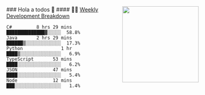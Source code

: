 <img align='right' src='https://user-images.githubusercontent.com/5713670/87202985-820dcb80-c2b6-11ea-9f56-7ec461c497c3.gif' width='200"'>
### Hola a todos 👋
#### 🏊‍♂️ <a href="https://gist.github.com/tw93/7854aac61f991ef4e7ae7b8440e4fdc6" target="_blank">Weekly Development Breakdown</a>

<!-- code_time starts -->

```text
C#         8 hrs 29 mins  ██████████████▓░░░░░  58.8%
Java       2 hrs 29 mins  ██████▒░░░░░░░░░░░░░  17.3%
Python              1 hr  ████▒░░░░░░░░░░░░░░░   6.9%
TypeScript       53 mins  ████░░░░░░░░░░░░░░░░   6.2%
JSON             47 mins  ████░░░░░░░░░░░░░░░░   5.4%
Node             12 mins  ███░░░░░░░░░░░░░░░░░   1.4%
```

<!-- code_time ends -->
<!--
**khrisparrales/khrisparrales** is a ✨ _special_ ✨ repository because its `README.md` (this file) appears on your GitHub profile.

Here are some ideas to get you started:

- 🔭 I’m currently working on ...
- 🌱 I’m currently learning ...
- 👯 I’m looking to collaborate on ...
- 🤔 I’m looking for help with ...
- 💬 Ask me about ...
- 📫 How to reach me: ...
- 😄 Pronouns: ...
- ⚡ Fun fact: ...
-->
